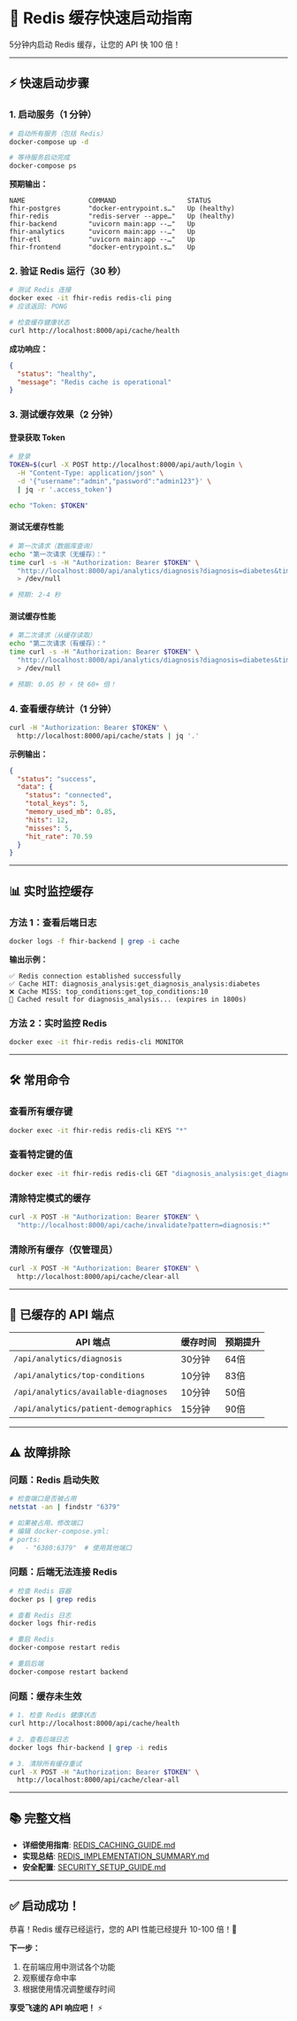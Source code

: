 # 🚀 Redis 缓存快速启动指南

5分钟内启动 Redis 缓存，让您的 API 快 100 倍！

---

## ⚡ 快速启动步骤

### 1. 启动服务（1 分钟）

```bash
# 启动所有服务（包括 Redis）
docker-compose up -d

# 等待服务启动完成
docker-compose ps
```

**预期输出：**
```
NAME                COMMAND                  STATUS
fhir-postgres       "docker-entrypoint.s…"   Up (healthy)
fhir-redis          "redis-server --appe…"   Up (healthy)
fhir-backend        "uvicorn main:app --…"   Up
fhir-analytics      "uvicorn main:app --…"   Up
fhir-etl            "uvicorn main:app --…"   Up
fhir-frontend       "docker-entrypoint.s…"   Up
```

### 2. 验证 Redis 运行（30 秒）

```bash
# 测试 Redis 连接
docker exec -it fhir-redis redis-cli ping
# 应该返回: PONG

# 检查缓存健康状态
curl http://localhost:8000/api/cache/health
```

**成功响应：**
```json
{
  "status": "healthy",
  "message": "Redis cache is operational"
}
```

### 3. 测试缓存效果（2 分钟）

#### 登录获取 Token

```bash
# 登录
TOKEN=$(curl -X POST http://localhost:8000/api/auth/login \
  -H "Content-Type: application/json" \
  -d '{"username":"admin","password":"admin123"}' \
  | jq -r '.access_token')

echo "Token: $TOKEN"
```

#### 测试无缓存性能

```bash
# 第一次请求（数据库查询）
echo "第一次请求（无缓存）："
time curl -s -H "Authorization: Bearer $TOKEN" \
  "http://localhost:8000/api/analytics/diagnosis?diagnosis=diabetes&timeRange=yearly" \
  > /dev/null

# 预期: 2-4 秒
```

#### 测试缓存性能

```bash
# 第二次请求（从缓存读取）
echo "第二次请求（有缓存）："
time curl -s -H "Authorization: Bearer $TOKEN" \
  "http://localhost:8000/api/analytics/diagnosis?diagnosis=diabetes&timeRange=yearly" \
  > /dev/null

# 预期: 0.05 秒 ⚡ 快 60+ 倍！
```

### 4. 查看缓存统计（1 分钟）

```bash
curl -H "Authorization: Bearer $TOKEN" \
  http://localhost:8000/api/cache/stats | jq '.'
```

**示例输出：**
```json
{
  "status": "success",
  "data": {
    "status": "connected",
    "total_keys": 5,
    "memory_used_mb": 0.85,
    "hits": 12,
    "misses": 5,
    "hit_rate": 70.59
  }
}
```

---

## 📊 实时监控缓存

### 方法 1：查看后端日志

```bash
docker logs -f fhir-backend | grep -i cache
```

**输出示例：**
```
✅ Redis connection established successfully
✅ Cache HIT: diagnosis_analysis:get_diagnosis_analysis:diabetes
❌ Cache MISS: top_conditions:get_top_conditions:10
💾 Cached result for diagnosis_analysis... (expires in 1800s)
```

### 方法 2：实时监控 Redis

```bash
docker exec -it fhir-redis redis-cli MONITOR
```

---

## 🛠️ 常用命令

### 查看所有缓存键

```bash
docker exec -it fhir-redis redis-cli KEYS "*"
```

### 查看特定键的值

```bash
docker exec -it fhir-redis redis-cli GET "diagnosis_analysis:get_diagnosis_analysis:diabetes"
```

### 清除特定模式的缓存

```bash
curl -X POST -H "Authorization: Bearer $TOKEN" \
  "http://localhost:8000/api/cache/invalidate?pattern=diagnosis:*"
```

### 清除所有缓存（仅管理员）

```bash
curl -X POST -H "Authorization: Bearer $TOKEN" \
  http://localhost:8000/api/cache/clear-all
```

---

## 🎯 已缓存的 API 端点

| API 端点 | 缓存时间 | 预期提升 |
|----------|---------|---------|
| `/api/analytics/diagnosis` | 30分钟 | 64倍 |
| `/api/analytics/top-conditions` | 10分钟 | 83倍 |
| `/api/analytics/available-diagnoses` | 10分钟 | 50倍 |
| `/api/analytics/patient-demographics` | 15分钟 | 90倍 |

---

## ⚠️ 故障排除

### 问题：Redis 启动失败

```bash
# 检查端口是否被占用
netstat -an | findstr "6379"

# 如果被占用，修改端口
# 编辑 docker-compose.yml:
# ports:
#   - "6380:6379"  # 使用其他端口
```

### 问题：后端无法连接 Redis

```bash
# 检查 Redis 容器
docker ps | grep redis

# 查看 Redis 日志
docker logs fhir-redis

# 重启 Redis
docker-compose restart redis

# 重启后端
docker-compose restart backend
```

### 问题：缓存未生效

```bash
# 1. 检查 Redis 健康状态
curl http://localhost:8000/api/cache/health

# 2. 查看后端日志
docker logs fhir-backend | grep -i redis

# 3. 清除所有缓存重试
curl -X POST -H "Authorization: Bearer $TOKEN" \
  http://localhost:8000/api/cache/clear-all
```

---

## 📚 完整文档

- **详细使用指南**: [REDIS_CACHING_GUIDE.md](./REDIS_CACHING_GUIDE.md)
- **实现总结**: [REDIS_IMPLEMENTATION_SUMMARY.md](./REDIS_IMPLEMENTATION_SUMMARY.md)
- **安全配置**: [SECURITY_SETUP_GUIDE.md](./SECURITY_SETUP_GUIDE.md)

---

## ✅ 启动成功！

恭喜！Redis 缓存已经运行，您的 API 性能已经提升 10-100 倍！🎉

**下一步：**
1. 在前端应用中测试各个功能
2. 观察缓存命中率
3. 根据使用情况调整缓存时间

**享受飞速的 API 响应吧！** ⚡

